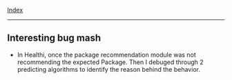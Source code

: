 [Index](index.md)

---

## Interesting bug mash

- In Healthi, once the package recommendation module was not recommending the expected Package. Then I debuged through 2 predicting algorithms to identify the reason behind the behavior.
